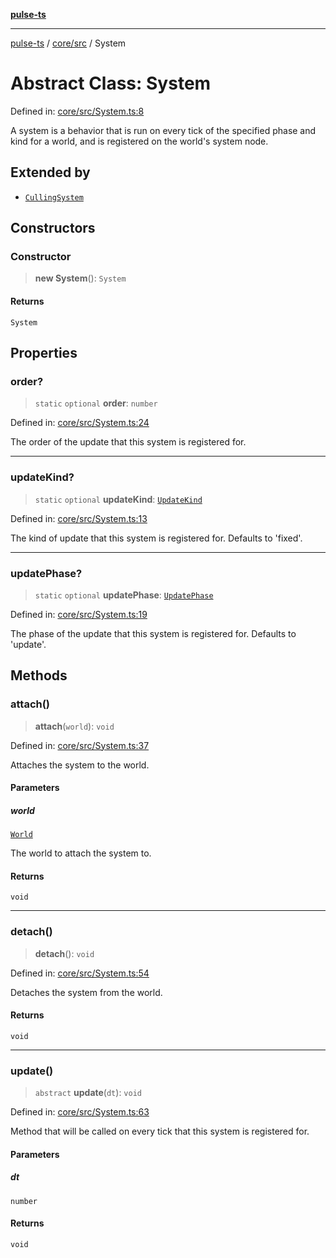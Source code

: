 [**pulse-ts**](../../../README.md)

***

[pulse-ts](../../../README.md) / [core/src](../README.md) / System

# Abstract Class: System

Defined in: [core/src/System.ts:8](https://github.com/jlehett/pulse-ts/blob/95f7e0ab0aafbcd2aad691251c554317b3dfe19c/packages/core/src/System.ts#L8)

A system is a behavior that is run on every tick of the specified phase and kind
for a world, and is registered on the world's system node.

## Extended by

- [`CullingSystem`](CullingSystem.md)

## Constructors

### Constructor

> **new System**(): `System`

#### Returns

`System`

## Properties

### order?

> `static` `optional` **order**: `number`

Defined in: [core/src/System.ts:24](https://github.com/jlehett/pulse-ts/blob/95f7e0ab0aafbcd2aad691251c554317b3dfe19c/packages/core/src/System.ts#L24)

The order of the update that this system is registered for.

***

### updateKind?

> `static` `optional` **updateKind**: [`UpdateKind`](../type-aliases/UpdateKind.md)

Defined in: [core/src/System.ts:13](https://github.com/jlehett/pulse-ts/blob/95f7e0ab0aafbcd2aad691251c554317b3dfe19c/packages/core/src/System.ts#L13)

The kind of update that this system is registered for.
Defaults to 'fixed'.

***

### updatePhase?

> `static` `optional` **updatePhase**: [`UpdatePhase`](../type-aliases/UpdatePhase.md)

Defined in: [core/src/System.ts:19](https://github.com/jlehett/pulse-ts/blob/95f7e0ab0aafbcd2aad691251c554317b3dfe19c/packages/core/src/System.ts#L19)

The phase of the update that this system is registered for.
Defaults to 'update'.

## Methods

### attach()

> **attach**(`world`): `void`

Defined in: [core/src/System.ts:37](https://github.com/jlehett/pulse-ts/blob/95f7e0ab0aafbcd2aad691251c554317b3dfe19c/packages/core/src/System.ts#L37)

Attaches the system to the world.

#### Parameters

##### world

[`World`](World.md)

The world to attach the system to.

#### Returns

`void`

***

### detach()

> **detach**(): `void`

Defined in: [core/src/System.ts:54](https://github.com/jlehett/pulse-ts/blob/95f7e0ab0aafbcd2aad691251c554317b3dfe19c/packages/core/src/System.ts#L54)

Detaches the system from the world.

#### Returns

`void`

***

### update()

> `abstract` **update**(`dt`): `void`

Defined in: [core/src/System.ts:63](https://github.com/jlehett/pulse-ts/blob/95f7e0ab0aafbcd2aad691251c554317b3dfe19c/packages/core/src/System.ts#L63)

Method that will be called on every tick that this system is registered for.

#### Parameters

##### dt

`number`

#### Returns

`void`
